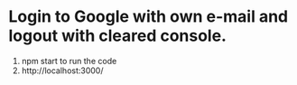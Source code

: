 # Login to Google with own e-mail and logout with cleared console.
1. npm start to run the code
2. http://localhost:3000/





